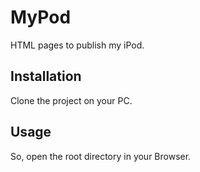 # MyPod

HTML pages to publish my iPod.

## Installation

Clone the project on your PC.

## Usage

So, open the root directory in your Browser.
